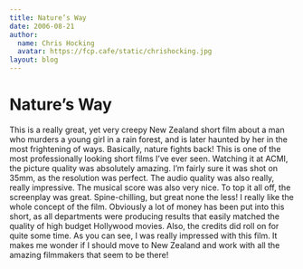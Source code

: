 ```yaml
---
title: Nature’s Way
date: 2006-08-21
author:
  name: Chris Hocking
  avatar: https://fcp.cafe/static/chrishocking.jpg
layout: blog
---
```

# Nature’s Way

This is a really great, yet very creepy New Zealand short film about a man who murders a young girl in a rain forest, and is later haunted by her in the most frightening of ways. Basically, nature fights back! This is one of the most professionally looking short films I’ve ever seen. Watching it at ACMI, the picture quality was absolutely amazing. I’m fairly sure it was shot on 35mm, as the resolution was perfect. The audio quality was also really, really impressive. The musical score was also very nice. To top it all off, the screenplay was great. Spine-chilling, but great none the less! I really like the whole concept of the film. Obviously a lot of money has been put into this short, as all departments were producing results that easily matched the quality of high budget Hollywood movies. Also, the credits did roll on for quite some time. As you can see, I was really impressed with this film. It makes me wonder if I should move to New Zealand and work with all the amazing filmmakers that seem to be there!